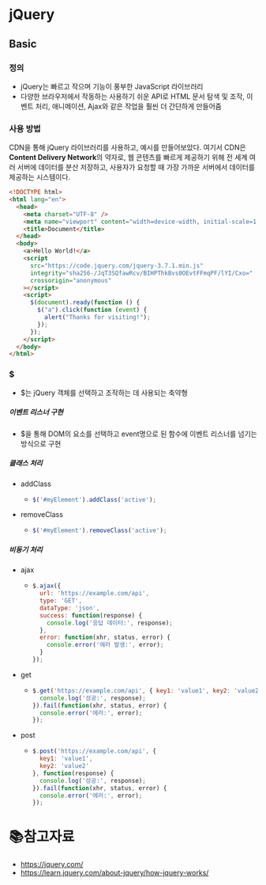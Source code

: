 # jQuery

## Basic

### 정의

- jQuery는 빠르고 작으며 기능이 풍부한 JavaScript 라이브러리
- 다양한 브라우저에서 작동하는 사용하기 쉬운 API로 HTML 문서 탐색 및 조작, 이벤트 처리, 애니메이션, Ajax와 같은 작업을 훨씬 더 간단하게 만들어줌

### 사용 방법

CDN을 통해 jQuery 라이브러리를 사용하고, 예시를 만들어보았다. 여기서 CDN은 **Content Delivery Network**의 약자로, 웹 콘텐츠를 빠르게 제공하기 위해 전 세계 여러 서버에 데이터를 분산 저장하고, 사용자가 요청할 때 가장 가까운 서버에서 데이터를 제공하는 시스템이다.

```html
<!DOCTYPE html>
<html lang="en">
  <head>
    <meta charset="UTF-8" />
    <meta name="viewport" content="width=device-width, initial-scale=1.0" />
    <title>Document</title>
  </head>
  <body>
    <a>Hello World!</a>
    <script
      src="https://code.jquery.com/jquery-3.7.1.min.js"
      integrity="sha256-/JqT3SQfawRcv/BIHPThkBvs0OEvtFFmqPF/lYI/Cxo="
      crossorigin="anonymous"
    ></script>
    <script>
      $(document).ready(function () {
        $("a").click(function (event) {
          alert("Thanks for visiting!");
        });
      });
    </script>
  </body>
</html>

```

### $

- $는 jQuery 객체를 선택하고 조작하는 데 사용되는 축약형

##### 이벤트 리스너 구현

- $을 통해 DOM의 요소를 선택하고 event명으로 된 함수에 이벤트 리스너를 넘기는 방식으로 구현

##### 클래스 처리

- addClass

  - ```js
    $('#myElement').addClass('active');
    ```

- removeClass

  - ```js
    $('#myElement').removeClass('active');
    ```

##### 비동기 처리

- ajax

  - ```js
    $.ajax({
      url: 'https://example.com/api',  
      type: 'GET',                     
      dataType: 'json',                
      success: function(response) {    
        console.log('응답 데이터:', response);
      },
      error: function(xhr, status, error) {
        console.error('에러 발생:', error);
      }
    });
    ```

- get

  - ```js
    $.get('https://example.com/api', { key1: 'value1', key2: 'value2' }, function(response) {
      console.log('성공:', response);
    }).fail(function(xhr, status, error) {
      console.error('에러:', error);
    });
    ```

- post

  - ```js
    $.post('https://example.com/api', {
      key1: 'value1',
      key2: 'value2'
    }, function(response) {
      console.log('성공:', response);
    }).fail(function(xhr, status, error) {
      console.error('에러:', error);
    });
    ```

# :books:참고자료

- https://jquery.com/
- https://learn.jquery.com/about-jquery/how-jquery-works/
